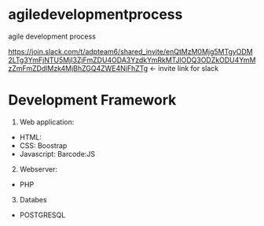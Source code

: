 # agiledevelopmentprocess
agile development process 

https://join.slack.com/t/adpteam6/shared_invite/enQtMzM0Mjg5MTgyODM2LTg3YmFjNTU5MjI3ZjFmZDU4ODA3YzdkYmRkMTJlODQ3ODZkODU4YmMzZmFmZDdlMzk4MjBhZGQ4ZWE4NjFhZTg <- invite link for slack

# Development Framework 

1. Web application:
- HTML: 
- CSS: Boostrap
- Javascript: Barcode:JS 

2. Webserver: 
- PHP 

3. Databes
- POSTGRESQL 
